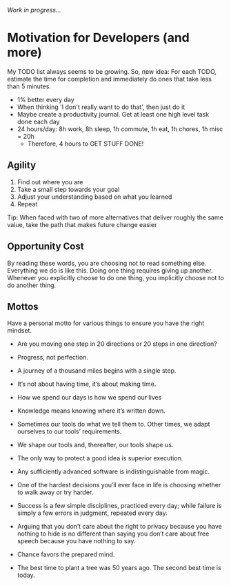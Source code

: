 _Work in progress..._

# Motivation for Developers (and more)

My TODO list always seems to be growing. So, new idea: For each TODO, estimate the time for completion and immediately do ones that take less than 5 minutes.


- 1% better every day
- When thinking 'I don't really want to do that', then just do it
- Maybe create a productivity journal. Get at least one high level task done each day
- 24 hours/day: 8h work, 8h sleep, 1h commute, 1h eat, 1h chores, 1h misc = 20h
    - Therefore, 4 hours to GET STUFF DONE!



## Agility
1. Find out where you are
2. Take a small step towards your goal
3. Adjust your understanding based on what you learned
4. Repeat

Tip: When faced with two of more alternatives that deliver roughly the same value, take the path that makes future change easier



## Opportunity Cost
By reading these words, you are choosing not to read something else. Everything we do is like this. Doing one thing requires giving up another. Whenever you explicitly choose to do one thing, you implicitly choose not to do another thing.



## Mottos
Have a personal motto for various things to ensure you have the right mindset.

- Are you moving one step in 20 directions or 20 steps in one direction?
- Progress, not perfection.
- A journey of a thousand miles begins with a single step.
- It’s not about having time, it’s about making time.
- How we spend our days is how we spend our lives
- Knowledge means knowing where it’s written down.
- Sometimes our tools do what we tell them to. Other times, we adapt ourselves to our tools’ requirements.
- We shape our tools and, thereafter, our tools shape us.
- The only way to protect a good idea is superior execution.
- Any sufficiently advanced software is indistinguishable from magic.
- One of the hardest decisions you’ll ever face in life is choosing whether to walk away or try harder.
- Success is a few simple disciplines, practiced every day; while failure is simply a few errors in judgment, repeated every day.

- Arguing that you don’t care about the right to privacy because you have nothing to hide is no different than saying you don’t care about free speech because you have nothing to say.
- Chance favors the prepared mind.
- The best time to plant a tree was 50 years ago. The second best time is today.
